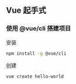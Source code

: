 ## Vue 起手式

### 使用 @vue/cli 搭建项目

安装

```bash
npm install -g @vue/cli
```

创建

```bash
vue create hello-world
```

